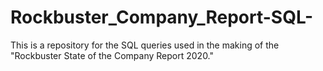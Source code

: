 # Rockbuster_Company_Report-SQL-
This is a repository for the SQL queries used in the making of the "Rockbuster State of the Company Report 2020."

